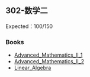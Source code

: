 ## 302-数学二
Expected：100/150


### Books
* [Advanced_Mathematics_II_1](/books/Advanced_Mathematics_II_1.md)
* [Advanced_Mathematics_II_2](/books/Advanced_Mathematics_II_2.md)
* [Linear_Algebra](/books/Linear_Algebra.md)